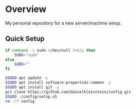 # Overview

My personal repository for a new server/machine setup.

## Quick Setup
```bash
if command -v sudo >/dev/null 2>&1; then
    SUDO="sudo"
else
    SUDO=""
fi

$SUDO apt update -y
$SUDO apt install software-properties-common -y
$SUDO apt install git -y
git clone https://github.com/danielkleinstein/config.git
$SUDO ./config/setup.sh
rm -rf config
```